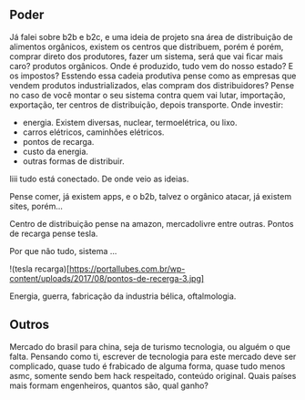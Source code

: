 ## Poder

Já falei sobre b2b e b2c, e uma ideia de projeto sna área de distribuição de alimentos orgânicos, existem os centros que distribuem, porém
é porém, comprar direto dos produtores, fazer um sistema, será que vai ficar mais caro? produtos orgânicos. Onde é produzido, tudo vem do nosso
estado? E os impostos? Esstendo essa cadeia produtiva pense como as empresas que vendem produtos industrializados, elas compram dos distribuidores?
Pense no caso de você montar o seu sistema contra quem vai lutar, importação, exportação, ter centros de distribuição, depois transporte.
Onde investir:
- energia. Existem diversas, nuclear, termoelétrica, ou lixo.
- carros elétricos, caminhões elétricos.
- pontos de recarga.
- custo da energia.
- outras formas de distribuir.

Iiii tudo está conectado. De onde veio as ideias.

Pense comer, já existem apps, e o b2b, talvez o orgânico atacar, já existem sites, porém...

Centro de distribuição pense na amazon, mercadolivre entre outras. 
Pontos de recarga pense tesla.

Por que não tudo, sistema ...

!(tesla recarga)[https://portallubes.com.br/wp-content/uploads/2017/08/pontos-de-recerga-3.jpg]




Energia, guerra, fabricação da industria bélica, oftalmologia.

## Outros
Mercado do brasil para china, seja de turismo tecnologia, ou alguém o que falta. Pensando como ti, escrever de tecnologia para este mercado 
deve ser complicado, quase tudo é frabicado de alguma forma, quase tudo menos asmc, somente sendo bem hack respeitado, conteúdo original.
Quais países mais formam engenheiros, quantos são, qual ganho?
